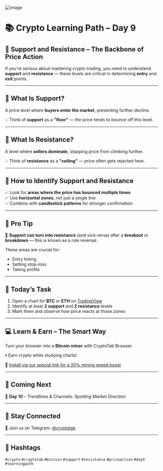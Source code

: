 ![image](https://github.com/user-attachments/assets/04623f60-2e61-4f12-abb1-cc137707984e)
# 📚 Crypto Learning Path – Day 9
## 📍 Support and Resistance – The Backbone of Price Action

If you're serious about mastering crypto trading, you need to understand **support** and **resistance** — these levels are critical in determining **entry** and **exit** points.

---

## 🔹 What Is Support?

A price level where **buyers enter the market**, preventing further decline.

💡 Think of **support** as a **"floor"** — the price tends to bounce off this level.

---

## 🔹 What Is Resistance?

A level where **sellers dominate**, stopping price from climbing further.

💡 Think of **resistance** as a **"ceiling"** — price often gets rejected here.

---

## 🔹 How to Identify Support and Resistance

✅ Look for **areas where the price has bounced multiple times**  
✅ Use **horizontal zones**, not just a single line  
✅ Combine with **candlestick patterns** for stronger confirmation  

---

## 🧠 Pro Tip

🔄 **Support can turn into resistance** (and vice versa) after a **breakout** or **breakdown** — this is known as a role reversal.

These areas are crucial for:
- Entry timing
- Setting stop-loss
- Taking profits

---

## 🧪 Today’s Task

1. Open a chart for **BTC** or **ETH** on [TradingView](https://tradingview.com)
2. Identify at least **2 support** and **2 resistance** levels
3. Mark them and observe how price reacts at those zones

---

## 💻 Learn & Earn – The Smart Way

Turn your browser into a **Bitcoin miner** with CryptoTab Browser.

🌀 Earn crypto while studying charts!

🎁 [Install via our special link for a 20% mining speed boost](https://cryptotabbrowser.com/landing/80/17412792)

---

## 🚀 Coming Next

📘 **Day 10** – Trendlines & Channels: *Spotting Market Direction*

---

## 🔵 Stay Connected

🔗 Join us on Telegram: [@cryptotab](https://t.me/cryptotab)

---

## 📢 Hashtags

`#crypto` `#cryptotab` `#bitcoin` `#support` `#resistance` `#priceaction` `#day9` `#learningpath`
